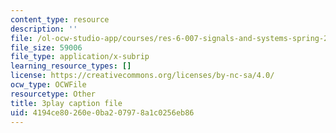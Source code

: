 ```yaml
---
content_type: resource
description: ''
file: /ol-ocw-studio-app/courses/res-6-007-signals-and-systems-spring-2011/4194ce80260e0ba207978a1c0256eb86_jGk3w1b7UXQ.srt
file_size: 59006
file_type: application/x-subrip
learning_resource_types: []
license: https://creativecommons.org/licenses/by-nc-sa/4.0/
ocw_type: OCWFile
resourcetype: Other
title: 3play caption file
uid: 4194ce80-260e-0ba2-0797-8a1c0256eb86
---
```

